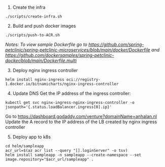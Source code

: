 1. Create the infra
``` shell
./scripts/create-infra.sh
```

2. Build and push docker images
``` shell
./scripts/push-to-ACR.sh
```

*Notes: To view sample Dockerfile go to https://github.com/spring-petclinic/spring-petclinic-microservices/blob/main/docker/Dockerfile and https://github.com/dockersamples/spring-petclinic-docker/blob/main/Dockerfile.multi*

3. Deploy nginx ingress controller
``` shell
helm install nginx-ingress oci://registry-1.docker.io/bitnamicharts/nginx-ingress-controller
```

4. Update DNS
Get the IP address of the ingress controller:
``` shell
kubectl get svc nginx-ingress-nginx-ingress-controller -o jsonpath='{.status.loadBalancer.ingress[0].ip}'
```
Go to https://dashboard.godaddy.com/venture?domainName=anhalan.nl
Update the A record to the IP address of the LB created by nginx ingress controller

5. Deploy app to k8s
``` shell
cd helm/sampleapp
acr_url=$(az acr list --query "[].loginServer" -o tsv)
helm install sampleapp -n sampleapp --create-namespace --set image.repository="$acr_url/sampleapp" .
```